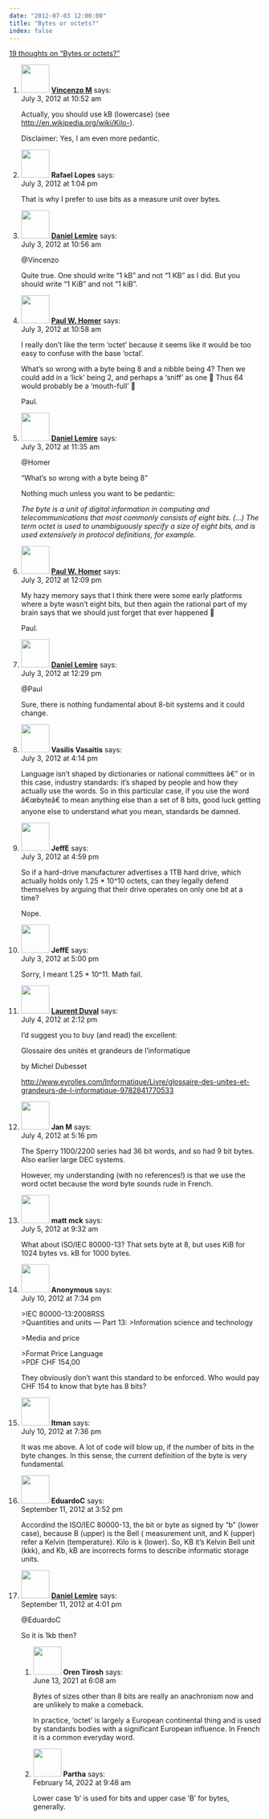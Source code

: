 ```yaml
---
date: "2012-07-03 12:00:00"
title: "Bytes or octets?"
index: false
---
```


[19 thoughts on &ldquo;Bytes or octets?&rdquo;](/lemire/blog/2012/07-03-bytes-or-octets)

<ol class="comment-list">
<li id="comment-55377" class="comment even thread-even depth-1">
<div class="comment-author vcard">
<img alt src="https://secure.gravatar.com/avatar/d7507a88cccda089571855e0e796cd23?s=56&#038;d=mm&#038;r=g" srcset="https://secure.gravatar.com/avatar/d7507a88cccda089571855e0e796cd23?s=112&#038;d=mm&#038;r=g 2x" class="avatar avatar-56 photo" height="56" width="56" decoding="async" /> <b class="fn"><a href="http://www.vincenzomanzoni.com/" class="url" rel="ugc external nofollow">Vincenzo M</a></b> <span class="says">says:</span> </div>
<div class="comment-metadata"><time datetime="2012-07-03T10:52:56+00:00">July 3, 2012 at 10:52 am</time></a> </div>
<div class="comment-content">
<p>Actually, you should use kB (lowercase) (see <a href="https://en.wikipedia.org/wiki/Kilo-" rel="nofollow ugc">http://en.wikipedia.org/wiki/Kilo-</a>). </p>
<p>Disclaimer: Yes, I am even more pedantic.</p>
</div>
</li>
<li id="comment-55383" class="comment odd alt thread-odd thread-alt depth-1">
<div class="comment-author vcard">
<img alt src="https://secure.gravatar.com/avatar/18fda1b153be70162748a45a5d317965?s=56&#038;d=mm&#038;r=g" srcset="https://secure.gravatar.com/avatar/18fda1b153be70162748a45a5d317965?s=112&#038;d=mm&#038;r=g 2x" class="avatar avatar-56 photo" height="56" width="56" decoding="async" /> <b class="fn">Rafael Lopes</b> <span class="says">says:</span> </div>
<div class="comment-metadata"><time datetime="2012-07-03T13:04:29+00:00">July 3, 2012 at 1:04 pm</time></a> </div>
<div class="comment-content">
<p>That is why I prefer to use bits as a measure unit over bytes.</p>
</div>
</li>
<li id="comment-55378" class="comment byuser comment-author-lemire bypostauthor even thread-even depth-1">
<div class="comment-author vcard">
<img alt src="https://secure.gravatar.com/avatar/2ca999bef9535950f5b84281a4dab006?s=56&#038;d=mm&#038;r=g" srcset="https://secure.gravatar.com/avatar/2ca999bef9535950f5b84281a4dab006?s=112&#038;d=mm&#038;r=g 2x" class="avatar avatar-56 photo" height="56" width="56" loading="lazy" decoding="async" /> <b class="fn"><a href="https://lemire.me/en/" class="url" rel="ugc">Daniel Lemire</a></b> <span class="says">says:</span> </div>
<div class="comment-metadata"><time datetime="2012-07-03T10:56:40+00:00">July 3, 2012 at 10:56 am</time></a> </div>
<div class="comment-content">
<p>@Vincenzo</p>
<p>Quite true. One should write &ldquo;1 kB&rdquo; and not &ldquo;1 KB&rdquo; as I did. But you should write &ldquo;1 KiB&rdquo; and not &ldquo;1 kiB&rdquo;.</p>
</div>
</li>
<li id="comment-55379" class="comment odd alt thread-odd thread-alt depth-1">
<div class="comment-author vcard">
<img alt src="https://secure.gravatar.com/avatar/d92b64b0bbc0f2b7297924e76c4a4a84?s=56&#038;d=mm&#038;r=g" srcset="https://secure.gravatar.com/avatar/d92b64b0bbc0f2b7297924e76c4a4a84?s=112&#038;d=mm&#038;r=g 2x" class="avatar avatar-56 photo" height="56" width="56" loading="lazy" decoding="async" /> <b class="fn"><a href="https://theprogrammersparadox.blogspot.com/" class="url" rel="ugc external nofollow">Paul W. Homer</a></b> <span class="says">says:</span> </div>
<div class="comment-metadata"><time datetime="2012-07-03T10:58:26+00:00">July 3, 2012 at 10:58 am</time></a> </div>
<div class="comment-content">
<p>I really don&rsquo;t like the term &lsquo;octet&rsquo; because it seems like it would be too easy to confuse with the base &lsquo;octal&rsquo;. </p>
<p>What&rsquo;s so wrong with a byte being 8 and a nibble being 4? Then we could add in a &lsquo;lick&rsquo; being 2, and perhaps a &lsquo;sniff&rsquo; as one 🙂 Thus 64 would probably be a &lsquo;mouth-full&rsquo; 🙂</p>
<p>Paul.</p>
</div>
</li>
<li id="comment-55380" class="comment byuser comment-author-lemire bypostauthor even thread-even depth-1">
<div class="comment-author vcard">
<img alt src="https://secure.gravatar.com/avatar/2ca999bef9535950f5b84281a4dab006?s=56&#038;d=mm&#038;r=g" srcset="https://secure.gravatar.com/avatar/2ca999bef9535950f5b84281a4dab006?s=112&#038;d=mm&#038;r=g 2x" class="avatar avatar-56 photo" height="56" width="56" loading="lazy" decoding="async" /> <b class="fn"><a href="https://lemire.me/en/" class="url" rel="ugc">Daniel Lemire</a></b> <span class="says">says:</span> </div>
<div class="comment-metadata"><time datetime="2012-07-03T11:35:05+00:00">July 3, 2012 at 11:35 am</time></a> </div>
<div class="comment-content">
<p>@Homer</p>
<p>&ldquo;What&rsquo;s so wrong with a byte being 8&rdquo;</p>
<p>Nothing much unless you want to be pedantic:</p>
<p><em>The byte is a unit of digital information in computing and telecommunications that most commonly consists of eight bits. (&#8230;) The term octet is used to unambiguously specify a size of eight bits, and is used extensively in protocol definitions, for example.</em></p>
</div>
</li>
<li id="comment-55381" class="comment odd alt thread-odd thread-alt depth-1">
<div class="comment-author vcard">
<img alt src="https://secure.gravatar.com/avatar/d92b64b0bbc0f2b7297924e76c4a4a84?s=56&#038;d=mm&#038;r=g" srcset="https://secure.gravatar.com/avatar/d92b64b0bbc0f2b7297924e76c4a4a84?s=112&#038;d=mm&#038;r=g 2x" class="avatar avatar-56 photo" height="56" width="56" loading="lazy" decoding="async" /> <b class="fn"><a href="https://theprogrammersparadox.blogspot.com/" class="url" rel="ugc external nofollow">Paul W. Homer</a></b> <span class="says">says:</span> </div>
<div class="comment-metadata"><time datetime="2012-07-03T12:09:05+00:00">July 3, 2012 at 12:09 pm</time></a> </div>
<div class="comment-content">
<p>My hazy memory says that I think there were some early platforms where a byte wasn&rsquo;t eight bits, but then again the rational part of my brain says that we should just forget that ever happened 🙂</p>
<p>Paul.</p>
</div>
</li>
<li id="comment-55382" class="comment byuser comment-author-lemire bypostauthor even thread-even depth-1">
<div class="comment-author vcard">
<img alt src="https://secure.gravatar.com/avatar/2ca999bef9535950f5b84281a4dab006?s=56&#038;d=mm&#038;r=g" srcset="https://secure.gravatar.com/avatar/2ca999bef9535950f5b84281a4dab006?s=112&#038;d=mm&#038;r=g 2x" class="avatar avatar-56 photo" height="56" width="56" loading="lazy" decoding="async" /> <b class="fn"><a href="https://lemire.me/en/" class="url" rel="ugc">Daniel Lemire</a></b> <span class="says">says:</span> </div>
<div class="comment-metadata"><time datetime="2012-07-03T12:29:02+00:00">July 3, 2012 at 12:29 pm</time></a> </div>
<div class="comment-content">
<p>@Paul</p>
<p>Sure, there is nothing fundamental about 8-bit systems and it could change.</p>
</div>
</li>
<li id="comment-55385" class="comment odd alt thread-odd thread-alt depth-1">
<div class="comment-author vcard">
<img alt src="https://secure.gravatar.com/avatar/22abe26b1070b8e507b041a51be04ee5?s=56&#038;d=mm&#038;r=g" srcset="https://secure.gravatar.com/avatar/22abe26b1070b8e507b041a51be04ee5?s=112&#038;d=mm&#038;r=g 2x" class="avatar avatar-56 photo" height="56" width="56" loading="lazy" decoding="async" /> <b class="fn">Vasilis Vasaitis</b> <span class="says">says:</span> </div>
<div class="comment-metadata"><time datetime="2012-07-03T16:14:19+00:00">July 3, 2012 at 4:14 pm</time></a> </div>
<div class="comment-content">
<p>Language isn&rsquo;t shaped by dictionaries or national committees â€” or in this case, industry standards: it&rsquo;s shaped by people and how they actually use the words. So in this particular case, if you use the word â€œbyteâ€ to mean anything else than a set of 8 bits, good luck getting anyone else to understand what you mean, standards be damned.</p>
</div>
</li>
<li id="comment-55386" class="comment even thread-even depth-1">
<div class="comment-author vcard">
<img alt src="https://secure.gravatar.com/avatar/91873c50f543ae3c2102607911f8a219?s=56&#038;d=mm&#038;r=g" srcset="https://secure.gravatar.com/avatar/91873c50f543ae3c2102607911f8a219?s=112&#038;d=mm&#038;r=g 2x" class="avatar avatar-56 photo" height="56" width="56" loading="lazy" decoding="async" /> <b class="fn">JeffE</b> <span class="says">says:</span> </div>
<div class="comment-metadata"><time datetime="2012-07-03T16:59:35+00:00">July 3, 2012 at 4:59 pm</time></a> </div>
<div class="comment-content">
<p>So if a hard-drive manufacturer advertises a 1TB hard drive, which actually holds only 1.25 * 10^10 octets, can they legally defend themselves by arguing that their drive operates on only one bit at a time?</p>
<p>Nope.</p>
</div>
</li>
<li id="comment-55387" class="comment odd alt thread-odd thread-alt depth-1">
<div class="comment-author vcard">
<img alt src="https://secure.gravatar.com/avatar/91873c50f543ae3c2102607911f8a219?s=56&#038;d=mm&#038;r=g" srcset="https://secure.gravatar.com/avatar/91873c50f543ae3c2102607911f8a219?s=112&#038;d=mm&#038;r=g 2x" class="avatar avatar-56 photo" height="56" width="56" loading="lazy" decoding="async" /> <b class="fn">JeffE</b> <span class="says">says:</span> </div>
<div class="comment-metadata"><time datetime="2012-07-03T17:00:09+00:00">July 3, 2012 at 5:00 pm</time></a> </div>
<div class="comment-content">
<p>Sorry, I meant 1.25 * 10^11. Math fail.</p>
</div>
</li>
<li id="comment-55389" class="comment even thread-even depth-1">
<div class="comment-author vcard">
<img alt src="https://secure.gravatar.com/avatar/e430cc009332525846ff6f91376d3166?s=56&#038;d=mm&#038;r=g" srcset="https://secure.gravatar.com/avatar/e430cc009332525846ff6f91376d3166?s=112&#038;d=mm&#038;r=g 2x" class="avatar avatar-56 photo" height="56" width="56" loading="lazy" decoding="async" /> <b class="fn"><a href="http://www.laurent-duval.eu/" class="url" rel="ugc external nofollow">Laurent Duval</a></b> <span class="says">says:</span> </div>
<div class="comment-metadata"><time datetime="2012-07-04T14:12:00+00:00">July 4, 2012 at 2:12 pm</time></a> </div>
<div class="comment-content">
<p>I&rsquo;d suggest you to buy (and read) the excellent: </p>
<p>Glossaire des unités et grandeurs de l&rsquo;informatique</p>
<p>by Michel Dubesset </p>
<p><a href="http://www.eyrolles.com/Informatique/Livre/glossaire-des-unites-et-grandeurs-de-l-informatique-9782841770533" rel="nofollow ugc">http://www.eyrolles.com/Informatique/Livre/glossaire-des-unites-et-grandeurs-de-l-informatique-9782841770533</a></p>
</div>
</li>
<li id="comment-55390" class="comment odd alt thread-odd thread-alt depth-1">
<div class="comment-author vcard">
<img alt src="https://secure.gravatar.com/avatar/40853ee016c1f1b05c32c63054c55762?s=56&#038;d=mm&#038;r=g" srcset="https://secure.gravatar.com/avatar/40853ee016c1f1b05c32c63054c55762?s=112&#038;d=mm&#038;r=g 2x" class="avatar avatar-56 photo" height="56" width="56" loading="lazy" decoding="async" /> <b class="fn">Jan M</b> <span class="says">says:</span> </div>
<div class="comment-metadata"><time datetime="2012-07-04T17:16:42+00:00">July 4, 2012 at 5:16 pm</time></a> </div>
<div class="comment-content">
<p>The Sperry 1100/2200 series had 36 bit words, and so had 9 bit bytes. Also earlier large DEC systems. </p>
<p>However, my understanding (with no references!) is that we use the word octet because the word byte sounds rude in French.</p>
</div>
</li>
<li id="comment-55391" class="comment even thread-even depth-1">
<div class="comment-author vcard">
<img alt src="https://secure.gravatar.com/avatar/16b21d7158b1214c552e22c198931d9a?s=56&#038;d=mm&#038;r=g" srcset="https://secure.gravatar.com/avatar/16b21d7158b1214c552e22c198931d9a?s=112&#038;d=mm&#038;r=g 2x" class="avatar avatar-56 photo" height="56" width="56" loading="lazy" decoding="async" /> <b class="fn">matt mck</b> <span class="says">says:</span> </div>
<div class="comment-metadata"><time datetime="2012-07-05T09:32:33+00:00">July 5, 2012 at 9:32 am</time></a> </div>
<div class="comment-content">
<p>What about ISO/IEC 80000-13? That sets byte at 8, but uses KiB for 1024 bytes vs. kB for 1000 bytes.</p>
</div>
</li>
<li id="comment-55402" class="comment odd alt thread-odd thread-alt depth-1">
<div class="comment-author vcard">
<img alt src="https://secure.gravatar.com/avatar/?s=56&#038;d=mm&#038;r=g" srcset="https://secure.gravatar.com/avatar/?s=112&#038;d=mm&#038;r=g 2x" class="avatar avatar-56 photo avatar-default" height="56" width="56" loading="lazy" decoding="async" /> <b class="fn">Anonymous</b> <span class="says">says:</span> </div>
<div class="comment-metadata"><time datetime="2012-07-10T19:34:34+00:00">July 10, 2012 at 7:34 pm</time></a> </div>
<div class="comment-content">
<p>&gt;IEC 80000-13:2008RSS<br/>
&gt;Quantities and units &#8212; Part 13: &gt;Information science and technology</p>
<p>&gt;Media and price</p>
<p>&gt;Format Price Language<br/>
&gt;PDF CHF 154,00</p>
<p>They obviously don&rsquo;t want this standard to be enforced. Who would pay CHF 154 to know that byte has 8 bits?</p>
</div>
</li>
<li id="comment-55403" class="comment even thread-even depth-1">
<div class="comment-author vcard">
<img alt src="https://secure.gravatar.com/avatar/cdbd04afdb5401d1cbbd390416f3c1e3?s=56&#038;d=mm&#038;r=g" srcset="https://secure.gravatar.com/avatar/cdbd04afdb5401d1cbbd390416f3c1e3?s=112&#038;d=mm&#038;r=g 2x" class="avatar avatar-56 photo" height="56" width="56" loading="lazy" decoding="async" /> <b class="fn">Itman</b> <span class="says">says:</span> </div>
<div class="comment-metadata"><time datetime="2012-07-10T19:36:25+00:00">July 10, 2012 at 7:36 pm</time></a> </div>
<div class="comment-content">
<p>It was me above. A lot of code will blow up, if the number of bits in the byte changes. In this sense, the current definition of the byte is very fundamental.</p>
</div>
</li>
<li id="comment-55580" class="comment odd alt thread-odd thread-alt depth-1">
<div class="comment-author vcard">
<img alt src="https://secure.gravatar.com/avatar/70a33e43ff78a127a490b073f23e783d?s=56&#038;d=mm&#038;r=g" srcset="https://secure.gravatar.com/avatar/70a33e43ff78a127a490b073f23e783d?s=112&#038;d=mm&#038;r=g 2x" class="avatar avatar-56 photo" height="56" width="56" loading="lazy" decoding="async" /> <b class="fn">EduardoC</b> <span class="says">says:</span> </div>
<div class="comment-metadata"><time datetime="2012-09-11T15:52:09+00:00">September 11, 2012 at 3:52 pm</time></a> </div>
<div class="comment-content">
<p>Accordind the ISO/IEC 80000-13, the bit or byte as signed by &ldquo;b&rdquo; (lower case), because B (upper) is the Bell ( measurement unit, and K (upper) refer a Kelvin (temperature). Kilo is k (lower). So, KB it&rsquo;s Kelvin Bell unit (kkk), and Kb, kB are incorrects forms to describe informatic storage units.</p>
</div>
</li>
<li id="comment-55581" class="comment byuser comment-author-lemire bypostauthor even thread-even depth-1 parent">
<div class="comment-author vcard">
<img alt src="https://secure.gravatar.com/avatar/2ca999bef9535950f5b84281a4dab006?s=56&#038;d=mm&#038;r=g" srcset="https://secure.gravatar.com/avatar/2ca999bef9535950f5b84281a4dab006?s=112&#038;d=mm&#038;r=g 2x" class="avatar avatar-56 photo" height="56" width="56" loading="lazy" decoding="async" /> <b class="fn"><a href="https://lemire.me/en/" class="url" rel="ugc">Daniel Lemire</a></b> <span class="says">says:</span> </div>
<div class="comment-metadata"><time datetime="2012-09-11T16:01:44+00:00">September 11, 2012 at 4:01 pm</time></a> </div>
<div class="comment-content">
<p>@EduardoC</p>
<p>So it is 1kb then?</p>
</div>
<ol class="children">
<li id="comment-586943" class="comment odd alt depth-2">
<div class="comment-author vcard">
<img alt src="https://secure.gravatar.com/avatar/5e02c014b9ae0d4964d09a998780074f?s=56&#038;d=mm&#038;r=g" srcset="https://secure.gravatar.com/avatar/5e02c014b9ae0d4964d09a998780074f?s=112&#038;d=mm&#038;r=g 2x" class="avatar avatar-56 photo" height="56" width="56" loading="lazy" decoding="async" /> <b class="fn">Oren Tirosh</b> <span class="says">says:</span> </div>
<div class="comment-metadata"><time datetime="2021-06-13T06:08:54+00:00">June 13, 2021 at 6:08 am</time></a> </div>
<div class="comment-content">
<p>Bytes of sizes other than 8 bits are really an anachronism now and are unlikely to make a comeback.</p>
<p>In practice, &lsquo;octet&rsquo; is largely a European continental thing and is used by standards bodies with a significant European influence. In French it is a common everyday word.</p>
</div>
</li>
<li id="comment-620772" class="comment even depth-2">
<div class="comment-author vcard">
<img alt src="https://secure.gravatar.com/avatar/b40919c9b37871f597feb7fd8ac744e4?s=56&#038;d=mm&#038;r=g" srcset="https://secure.gravatar.com/avatar/b40919c9b37871f597feb7fd8ac744e4?s=112&#038;d=mm&#038;r=g 2x" class="avatar avatar-56 photo" height="56" width="56" loading="lazy" decoding="async" /> <b class="fn">Partha</b> <span class="says">says:</span> </div>
<div class="comment-metadata"><time datetime="2022-02-14T09:48:54+00:00">February 14, 2022 at 9:48 am</time></a> </div>
<div class="comment-content">
<p>Lower case &lsquo;b&rsquo; is used for bits and upper case &lsquo;B&rsquo; for bytes, generally.</p>
</div>
</li>
</ol>
</li>
</ol>
